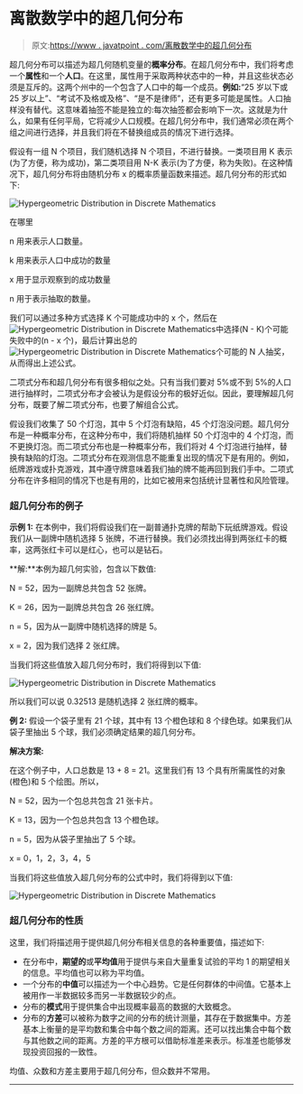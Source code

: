 # 离散数学中的超几何分布

> 原文:[https://www . javatpoint . com/离散数学中的超几何分布](https://www.javatpoint.com/hypergeometric-distribution-in-discrete-mathematics)

超几何分布可以描述为超几何随机变量的**概率分布**。在超几何分布中，我们将考虑一个**属性**和一个**人口**。在这里，属性用于采取两种状态中的一种，并且这些状态必须是互斥的。这两个州中的一个包含了人口中的每一个成员。**例如:**“25 岁以下或 25 岁以上”、“考试不及格或及格”、“是不是律师”，还有更多可能是属性。人口抽样没有替代。这意味着抽签不能是独立的:每次抽签都会影响下一次。这就是为什么，如果有任何平局，它将减少人口规模。在超几何分布中，我们通常必须在两个组之间进行选择，并且我们将在不替换组成员的情况下进行选择。

假设有一组 N 个项目，我们随机选择 N 个项目，不进行替换。一类项目用 K 表示(为了方便，称为成功)，第二类项目用 N-K 表示(为了方便，称为失败)。在这种情况下，超几何分布将由随机分布 x 的概率质量函数来描述。超几何分布的形式如下:

![Hypergeometric Distribution in Discrete Mathematics](../Images/19ab1b3f1662f6c9fe95b7bad66ad650.png)

在哪里

n 用来表示人口数量。

k 用来表示人口中成功的数量

x 用于显示观察到的成功数量

n 用于表示抽取的数量。

我们可以通过多种方式选择 K 个可能成功中的 x 个，然后在![Hypergeometric Distribution in Discrete Mathematics](../Images/f8b8ab4dc8ae65b4b68b316d2652c4dc.png)中选择(N - K)个可能失败中的(n - x 个)，最后计算出总的![Hypergeometric Distribution in Discrete Mathematics](../Images/15892c323d5ee335208a06d962624097.png)个可能的 N 人抽奖，从而得出上述公式。

二项式分布和超几何分布有很多相似之处。只有当我们要对 5%或不到 5%的人口进行抽样时，二项式分布才会被认为是假设分布的极好近似。因此，要理解超几何分布，既要了解二项式分布，也要了解组合公式。

假设我们收集了 50 个灯泡，其中 5 个灯泡有缺陷，45 个灯泡没问题。超几何分布是一种概率分布，在这种分布中，我们将随机抽样 50 个灯泡中的 4 个灯泡，而不更换灯泡。而二项式分布也是一种概率分布，我们将对 4 个灯泡进行抽样，替换有缺陷的灯泡。二项式分布在观测信息不能重复出现的情况下是有用的。例如，纸牌游戏或扑克游戏，其中遵守牌意味着我们抽的牌不能再回到我们手中。二项式分布在许多相同的情况下也是有用的，比如它被用来包括统计显著性和风险管理。

### 超几何分布的例子

**示例 1:** 在本例中，我们将假设我们在一副普通扑克牌的帮助下玩纸牌游戏。假设我们从一副牌中随机选择 5 张牌，不进行替换。我们必须找出得到两张红卡的概率，这两张红卡可以是红心，也可以是钻石。

**解:**本例为超几何实验，包含以下数值:

N = 52，因为一副牌总共包含 52 张牌。

K = 26，因为一副牌总共包含 26 张红牌。

n = 5，因为从一副牌中随机选择的牌是 5。

x = 2，因为我们选择 2 张红牌。

当我们将这些值放入超几何分布时，我们将得到以下值:

![Hypergeometric Distribution in Discrete Mathematics](../Images/cf51b0f2ffed1884e2041adeddb479fc.png)

所以我们可以说 0.32513 是随机选择 2 张红牌的概率。

**例 2:** 假设一个袋子里有 21 个球，其中有 13 个橙色球和 8 个绿色球。如果我们从袋子里抽出 5 个球，我们必须确定结果的超几何分布。

**解决方案:**

在这个例子中，人口总数是 13 + 8 = 21。这里我们有 13 个具有所需属性的对象(橙色)和 5 个绘图。所以，

N = 52，因为一个包总共包含 21 张卡片。

K = 13，因为一个包总共包含 13 个橙色球。

n = 5，因为从袋子里抽出了 5 个球。

x = 0，1，2，3，4，5

当我们将这些值放入超几何分布的公式中时，我们将得到以下值:

![Hypergeometric Distribution in Discrete Mathematics](../Images/f24aecc17da72e51bc11045290754e25.png)

### 超几何分布的性质

这里，我们将描述用于提供超几何分布相关信息的各种重要值，描述如下:

*   在分布中，**期望的**或**平均值**用于提供与来自大量重复试验的平均 1 的期望相关的信息。平均值也可以称为平均值。
*   一个分布的**中值**可以描述为一个中心趋势。它是任何群体的中间值。它基本上被用作一半数据较多而另一半数据较少的点。
*   分布的**模式**用于提供集合中出现概率最高的数据的大致概念。
*   分布的**方差**可以被称为数字之间的分布的统计测量，其存在于数据集中。方差基本上衡量的是平均数和集合中每个数之间的距离。还可以找出集合中每个数与其他数之间的距离。方差的平方根可以借助标准差来表示。标准差也能够发现投资回报的一致性。

均值、众数和方差主要用于超几何分布，但众数并不常用。

* * *